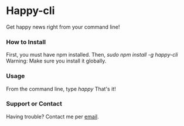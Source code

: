 # Happy-cli
Get happy news right from your command line!

### How to Install
First, you must have npm installed.
Then, _sudo npm install -g happy-cli_
Warning: Make sure you install it globally.

### Usage
From the command line, type _happy_
That's it!

### Support or Contact
Having trouble? Contact me per [email](mailto:h.orefice@gmail.com).
